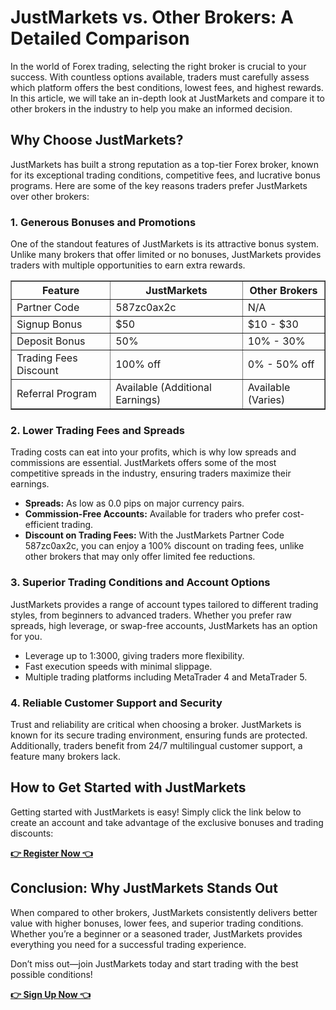  <h1>JustMarkets vs. Other Brokers: A Detailed Comparison</h1>
    <p>In the world of Forex trading, selecting the right broker is crucial to your success. With countless options available, traders must carefully assess which platform offers the best conditions, lowest fees, and highest rewards. In this article, we will take an in-depth look at JustMarkets and compare it to other brokers in the industry to help you make an informed decision.</p>
    <h2>Why Choose JustMarkets?</h2>
    <p>JustMarkets has built a strong reputation as a top-tier Forex broker, known for its exceptional trading conditions, competitive fees, and lucrative bonus programs. Here are some of the key reasons traders prefer JustMarkets over other brokers:</p>
    <h3>1. Generous Bonuses and Promotions</h3>
    <p>One of the standout features of JustMarkets is its attractive bonus system. Unlike many brokers that offer limited or no bonuses, JustMarkets provides traders with multiple opportunities to earn extra rewards.</p>
    <table border="1">
        <tr>
            <th>Feature</th>
            <th>JustMarkets</th>
            <th>Other Brokers</th>
        </tr>
        <tr>
            <td>Partner Code</td>
            <td>587zc0ax2c</td>
            <td>N/A</td>
        </tr>
        <tr>
            <td>Signup Bonus</td>
            <td>$50</td>
            <td>$10 - $30</td>
        </tr>
        <tr>
            <td>Deposit Bonus</td>
            <td>50%</td>
            <td>10% - 30%</td>
        </tr>
        <tr>
            <td>Trading Fees Discount</td>
            <td>100% off</td>
            <td>0% - 50% off</td>
        </tr>
        <tr>
            <td>Referral Program</td>
            <td>Available (Additional Earnings)</td>
            <td>Available (Varies)</td>
        </tr>
    </table>
    <h3>2. Lower Trading Fees and Spreads</h3>
    <p>Trading costs can eat into your profits, which is why low spreads and commissions are essential. JustMarkets offers some of the most competitive spreads in the industry, ensuring traders maximize their earnings.</p>
    <ul>
        <li><strong>Spreads:</strong> As low as 0.0 pips on major currency pairs.</li>
        <li><strong>Commission-Free Accounts:</strong> Available for traders who prefer cost-efficient trading.</li>
        <li><strong>Discount on Trading Fees:</strong> With the JustMarkets Partner Code 587zc0ax2c, you can enjoy a 100% discount on trading fees, unlike other brokers that may only offer limited fee reductions.</li>
    </ul>
    <h3>3. Superior Trading Conditions and Account Options</h3>
    <p>JustMarkets provides a range of account types tailored to different trading styles, from beginners to advanced traders. Whether you prefer raw spreads, high leverage, or swap-free accounts, JustMarkets has an option for you.</p>
    <ul>
        <li>Leverage up to 1:3000, giving traders more flexibility.</li>
        <li>Fast execution speeds with minimal slippage.</li>
        <li>Multiple trading platforms including MetaTrader 4 and MetaTrader 5.</li>
    </ul>
    <h3>4. Reliable Customer Support and Security</h3>
    <p>Trust and reliability are critical when choosing a broker. JustMarkets is known for its secure trading environment, ensuring funds are protected. Additionally, traders benefit from 24/7 multilingual customer support, a feature many brokers lack.</p>
    <h2>How to Get Started with JustMarkets</h2>
    <p>Getting started with JustMarkets is easy! Simply click the link below to create an account and take advantage of the exclusive bonuses and trading discounts:</p>
    <p><a href="https://one.justmarkets.link/a/587zc0ax2c" target="_blank"><strong>👉 Register Now 👈</strong></a></p>
    <h2>Conclusion: Why JustMarkets Stands Out</h2>
    <p>When compared to other brokers, JustMarkets consistently delivers better value with higher bonuses, lower fees, and superior trading conditions. Whether you’re a beginner or a seasoned trader, JustMarkets provides everything you need for a successful trading experience.</p>
    <p>Don’t miss out—join JustMarkets today and start trading with the best possible conditions!</p>
    <p><a href="https://one.justmarkets.link/a/587zc0ax2c" target="_blank"><strong>👉 Sign Up Now 👈</strong></a></p>
</body>
</html>
